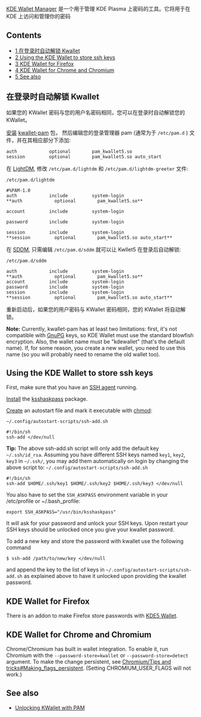 [KDE Wallet Manager](http://utils.kde.org/projects/kwalletmanager/) 是一个用于管理 KDE Plasma 上密码的工具。它将用于在 KDE 上访问和管理你的密码

## Contents

*   [1 在登录时自动解锁 Kwallet](#.E5.9C.A8.E7.99.BB.E5.BD.95.E6.97.B6.E8.87.AA.E5.8A.A8.E8.A7.A3.E9.94.81_Kwallet)
*   [2 Using the KDE Wallet to store ssh keys](#Using_the_KDE_Wallet_to_store_ssh_keys)
*   [3 KDE Wallet for Firefox](#KDE_Wallet_for_Firefox)
*   [4 KDE Wallet for Chrome and Chromium](#KDE_Wallet_for_Chrome_and_Chromium)
*   [5 See also](#See_also)

## 在登录时自动解锁 Kwallet

如果您的 KWallet 密码与您的用户名密码相同，您可以在登录时自动解锁您的 KWallet。

[安装](/index.php/%E5%AE%89%E8%A3%85 "安装") [kwallet-pam](https://www.archlinux.org/packages/?name=kwallet-pam) 包， 然后编辑您的登录管理器 pam (通常为于 `/etc/pam.d` ) 文件，并在其相应部分下添加:

```
auth            optional        pam_kwallet5.so
session         optional        pam_kwallet5.so auto_start
```

在 [LightDM](/index.php/LightDM "LightDM"), 修改 `/etc/pam.d/lightdm` 和 `/etc/pam.d/lightdm-greeter` 文件:

 `/etc/pam.d/lightdm` 
```
#%PAM-1.0
auth            include         system-login
**auth            optional        pam_kwallet5.so**

account         include         system-login

password        include         system-login

session         include         system-login
**session         optional        pam_kwallet5.so auto_start**
```

在 [SDDM](/index.php/SDDM "SDDM"), 只需编辑 `/etc/pam.d/sddm` 就可以让 Kwllet5 在登录后自动解锁:

 `/etc/pam.d/sddm` 
```
auth            include         system-login
**auth            optional        pam_kwallet5.so**
account         include         system-login
password        include         system-login
session         include         system-login
**session         optional        pam_kwallet5.so auto_start**
```

重新启动后，如果您的用户密码与 KWallet 密码相同，您的 KWallet 将自动解锁。

**Note:** Currently, kwallet-pam has at least two limitations: first, it's not compatible with [GnuPG](/index.php/GnuPG "GnuPG") keys, so KDE Wallet must use the standard blowfish encryption. Also, the wallet name must be "kdewallet" (that's the default name). If, for some reason, you create a new wallet, you need to use this name (so you will probably need to rename the old wallet too).

## Using the KDE Wallet to store ssh keys

First, make sure that you have an [SSH agent](/index.php/SSH_agent "SSH agent") running.

[Install](/index.php/Install "Install") the [ksshaskpass](https://www.archlinux.org/packages/?name=ksshaskpass) package.

[Create](/index.php/Create "Create") an autostart file and mark it executable with [chmod](/index.php/Chmod "Chmod"):

 `~/.config/autostart-scripts/ssh-add.sh` 
```
#!/bin/sh
ssh-add </dev/null

```

**Tip:** The above ssh-add.sh script will only add the default key `~/.ssh/id_rsa`. Assuming you have different SSH keys named `key1`, `key2`, `key3` in `~/.ssh/`, you may add them automatically on login by changing the above script to: `~/.config/autostart-scripts/ssh-add.sh` 
```
#!/bin/sh
ssh-add $HOME/.ssh/key1 $HOME/.ssh/key2 $HOME/.ssh/key3 </dev/null

```

You also have to set the `SSH_ASKPASS` environment variable in your /etc/profile or ~/.bash_profile:

```
export SSH_ASKPASS="/usr/bin/ksshaskpass"

```

It will ask for your password and unlock your SSH keys. Upon restart your SSH keys should be unlocked once you give your kwallet password.

To add a new key and store the password with kwallet use the following command

```
$ ssh-add /path/to/new/key </dev/null

```

and append the key to the list of keys in `~/.config/autostart-scripts/ssh-add.sh` as explained above to have it unlocked upon providing the kwallet password.

## KDE Wallet for Firefox

There is an addon to make Firefox store passwords with [KDE5 Wallet](https://addons.mozilla.org/addon/kde5-wallet-password-integrati/).

## KDE Wallet for Chrome and Chromium

Chrome/Chromium has built in wallet integration. To enable it, run Chromium with the `--password-store=kwallet` or `--password-store=detect` argument. To make the change persistent, see [Chromium/Tips and tricks#Making_flags_persistent](/index.php/Chromium/Tips_and_tricks#Making_flags_persistent "Chromium/Tips and tricks"). (Setting CHROMIUM_USER_FLAGS will not work.)

## See also

*   [Unlocking KWallet with PAM](https://www.dennogumi.org/2014/04/unlocking-kwallet-with-pam/)